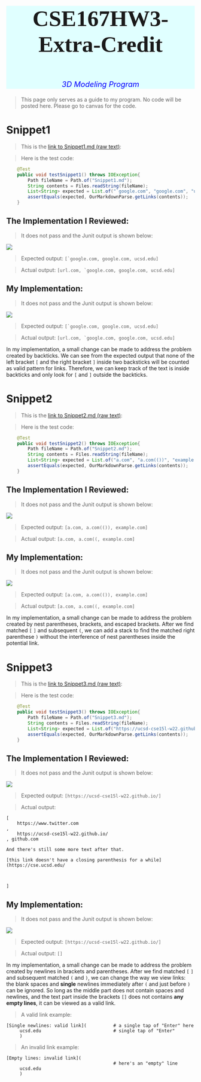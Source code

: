 <div style="text-align:center;background-color:#e0ffff;">
    <p style="font-family:Times New Roman;font-size:60px" > <b>CSE167HW3-Extra-Credit</b></p>
    <p style="color:blue;font-style:italic;font-size:20px"> 3D Modeling Program</p> 
</div>

> This page only serves as a guide to my program. No code will be posted here. Please go to canvas for the code.


# Snippet1

> This is the [link to Snippet1.md (raw text)](https://raw.githubusercontent.com/yug030/cse15l_lab_report_4/main/Snippet1.md):

> Here is the test code:


```java
    @Test
    public void testSnippet1() throws IOException{
        Path fileName = Path.of("Snippet1.md");
	    String contents = Files.readString(fileName);
        List<String> expected = List.of("`google.com", "google.com", "ucsd.edu");
        assertEquals(expected, OurMarkdownParse.getLinks(contents));
    }
```
## The Implementation I Reviewed:

> It does not pass and the Junit output is shown below:

<img src="reviewed-failure-1.png">

> Expected output: ```[`google.com, google.com, ucsd.edu]```

> Actual output: ```[url.com, `google.com, google.com, ucsd.edu]```

## My Implementation:

> It does not pass and the Junit output is shown below:

<img src="own-failure-1.png">

> Expected output: ```[`google.com, google.com, ucsd.edu]```


> Actual output: ```[url.com, `google.com, google.com, ucsd.edu]```

In my implementation, a small change can be made to address the problem created by backticks. We can see from the expected output that none of the left bracket `[` and the right bracket `]` inside two backsticks will be counted as valid pattern for links. Therefore, we can keep track of the text is inside backticks and only look for `[` and `]` outside the backticks.

# Snippet2

> This is the [link to Snippet2.md (raw text)](https://raw.githubusercontent.com/yug030/cse15l_lab_report_4/main/Snippet2.md):

> Here is the test code:


```java
    @Test
    public void testSnippet2() throws IOException{
        Path fileName = Path.of("Snippet2.md");
	    String contents = Files.readString(fileName);
        List<String> expected = List.of("a.com", "a.com(())", "example.com");
        assertEquals(expected, OurMarkdownParse.getLinks(contents));
    }
```
## The Implementation I Reviewed:

> It does not pass and the Junit output is shown below:

<img src="reviewed-failure-2.png">

> Expected output: ```[a.com, a.com(()), example.com]```

> Actual output: ```[a.com, a.com((, example.com]```

## My Implementation:

> It does not pass and the Junit output is shown below:

<img src="own-failure-2.png">

> Expected output: ```[a.com, a.com(()), example.com]```

> Actual output: ```[a.com, a.com((, example.com]```

In my implementation, a small change can be made to address the problem created by nest parentheses, brackets, and escaped brackets. After we find matched `[` `]` and subsequent `(`, we can add a stack to find the matched right parenthese `)` without the interference of nest parentheses inside the potential link.

# Snippet3

> This is the [link to Snippet3.md (raw text)](https://raw.githubusercontent.com/yug030/cse15l_lab_report_4/main/Snippet3.md):

> Here is the test code:


```java
    @Test
    public void testSnippet3() throws IOException{
        Path fileName = Path.of("Snippet3.md");
	    String contents = Files.readString(fileName);
        List<String> expected = List.of("https://ucsd-cse15l-w22.github.io/");
        assertEquals(expected, OurMarkdownParse.getLinks(contents));
    }
```
## The Implementation I Reviewed:

> It does not pass and the Junit output is shown below:

<img src="reviewed-failure-3.png">

> Expected output: ```[https://ucsd-cse15l-w22.github.io/]```

> Actual output: 

```
[
    https://www.twitter.com
,
    https://ucsd-cse15l-w22.github.io/
, github.com

And there's still some more text after that.

[this link doesn't have a closing parenthesis for a while](https://cse.ucsd.edu/



]
```

## My Implementation:

> It does not pass and the Junit output is shown below:

<img src="own-failure-3.png">

> Expected output: ```[https://ucsd-cse15l-w22.github.io/]```

> Actual output: ```[]```

In my implementation, a small change can be made to address the problem created by newlines in brackets and parentheses. After we find matched `[` `]` and subsequent matched `(` and `)`, we can change the way we view links: the blank spaces and **single** newlines immediately after `(` and just before `)` can be ignored. So long as the middle part does not contain spaces and newlines, and the text part inside the brackets `[]` does not contains **any empty lines**, it can be viewed as a valid link.

> A valid link example:
```
[Single newlines: valid link](          # a single tap of "Enter" here
     ucsd.edu                           # single tap of "Enter"
     )
```

> An invalid link example:
```
[Empty lines: invalid link]( 
                                        # here's an "empty" line
     ucsd.edu 
     )
```
